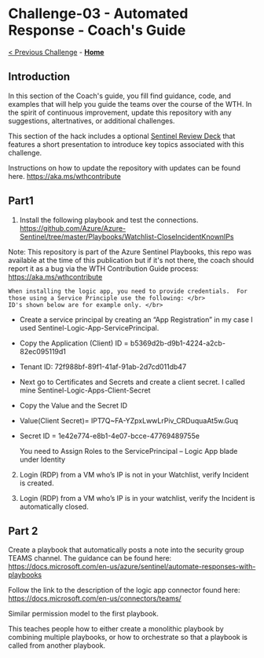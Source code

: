 # Challenge-03 - Automated Response - Coach's Guide

[< Previous Challenge](./Solution-02.md) - **[Home](./README.md)**


## Introduction
In this section of the Coach's guide, you fill find guidance, code, and examples that will help you guide the teams over the course of the WTH.
In the spirit of continuous improvement, update this repository with any suggestions, altertnatives, or additional challenges.

This section of the hack includes a optional [Sentinel Review Deck](./Intro2Sentinel-C2.pptx?raw=true) that features a short presentation to introduce key topics associated with
this challenge.

Instructions on how to update the repository with updates can be found here. https://aka.ms/wthcontribute
</br>

## Part1

1. Install the following playbook and test the connections.
https://github.com/Azure/Azure-Sentinel/tree/master/Playbooks/Watchlist-CloseIncidentKnownIPs </br>

Note: This repository is part of the Azure Sentinel Playbooks, this repo was available at the time of this publication but if it's not there, the coach should report it as a bug via the WTH Contribution Guide process: https://aka.ms/wthcontribute </br>

    When installing the logic app, you need to provide credentials.  For those using a Service Principle use the following: </br>
    ID's shown below are for example only. </br>

* Create a service principal by creating an “App Registration”  in my case I used Sentinel-Logic-App-ServicePrincipal.
* Copy the Application (Client) ID = b5369d2b-d9b1-4224-a2cb-82ec095119d1
* Tenant ID: 72f988bf-89f1-41af-91ab-2d7cd011db47

* Next go to Certificates and Secrets and create a client secret.  I called mine Sentinel-Logic-Apps-Client-Secret

* Copy the Value and the Secret ID
* Value(Client Secret)= IPT7Q~FA-YZpxLwwLrPiv_CRDuquaAt5w.Guq
* Secret ID = 1e42e774-e8b1-4e07-bcce-47769489755e

    You need to Assign Roles to the ServicePrincipal  – Logic App blade under Identity </br>


2.  Login (RDP) from a VM who’s IP is not in your Watchlist, verify Incident is created.

3.  Login (RDP) from a VM who’s IP is in your watchlist, verify the Incident is automatically closed.

## Part 2

Create a playbook that automatically posts a note into the security group TEAMS channel.  The guidance can be found here:  https://docs.microsoft.com/en-us/azure/sentinel/automate-responses-with-playbooks

Follow the link to the description of the logic app connector found here: https://docs.microsoft.com/en-us/connectors/teams/

Similar permission model to the first playbook.

This teaches people how to either create a monolithic playbook by combining multiple playbooks, or how to orchestrate so that a playbook is called from another playbook.




